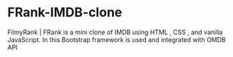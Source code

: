 # FRank-IMDB-clone
FilmyRank | FRank is a mini clone of IMDB using HTML , CSS , and vanilla JavaScript. In this Bootstrap framework is used and integrated with OMDB API
